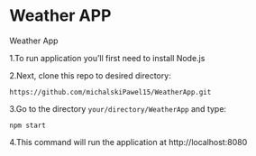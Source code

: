 # Weather APP
Weather App

1.To run application you’ll first need to install Node.js

2.Next, clone this repo to desired directory:
```
https://github.com/michalskiPawel15/WeatherApp.git
```
3.Go to the directory ```your/directory/WeatherApp``` and type:
```
npm start
```
4.This command will run the application at http://localhost:8080
